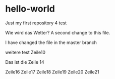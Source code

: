 # hello-world
Just my first repository 4 test

Wie wird das Wetter?
A second change to this file.

I have changed the file in the master branch

weitere test
Zeile10



Das ist die Zeile 14

Zeile16
Zeile17
Zeile18
Zeile19
Zeile20
Zeile21